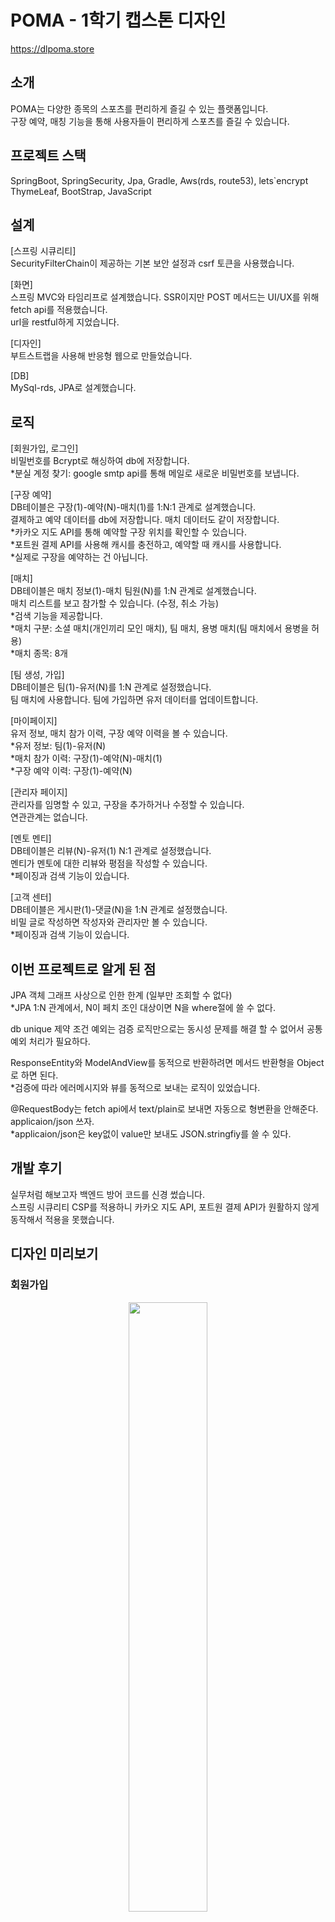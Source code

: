 # POMA - 1학기 캡스톤 디자인

https://dlpoma.store  

## 소개
POMA는 다양한 종목의 스포츠를 편리하게 즐길 수 있는 플랫폼입니다.  
구장 예약, 매칭 기능을 통해 사용자들이 편리하게 스포츠를 즐길 수 있습니다.

## 프로젝트 스택
SpringBoot, SpringSecurity, Jpa, Gradle, Aws(rds, route53), lets`encrypt  
ThymeLeaf, BootStrap, JavaScript

## 설계
[스프링 시큐리티]  
SecurityFilterChain이 제공하는 기본 보안 설정과 csrf 토큰을 사용했습니다.  

[화면]  
스프링 MVC와 타임리프로 설계했습니다. SSR이지만 POST 메서드는 UI/UX를 위해 fetch api를 적용했습니다.  
url을 restful하게 지었습니다.  

[디자인]  
부트스트랩을 사용해 반응형 웹으로 만들었습니다.    

[DB]   
MySql-rds, JPA로 설계했습니다.  

## 로직
[회원가입, 로그인]  
비밀번호를 Bcrypt로 해싱하여 db에 저장합니다.  
*분실 계정 찾기: google smtp api를 통해 메일로 새로운 비밀번호를 보냅니다.  

[구장 예약]  
DB테이블은 구장(1)-예약(N)-매치(1)를 1:N:1 관계로 설계했습니다.  
결제하고 예약 데이터를 db에 저장합니다. 매치 데이터도 같이 저장합니다.  
*카카오 지도 API를 통해 예약할 구장 위치를 확인할 수 있습니다.  
*포트원 결제 API를 사용해 캐시를 충전하고, 예약할 때 캐시를 사용합니다.  
*실제로 구장을 예약하는 건 아닙니다.

[매치]  
DB테이블은 매치 정보(1)-매치 팀원(N)를 1:N 관계로 설계했습니다.  
매치 리스트를 보고 참가할 수 있습니다. (수정, 취소 가능)  
*검색 기능을 제공합니다.  
*매치 구분: 소셜 매치(개인끼리 모인 매치), 팀 매치, 용병 매치(팀 매치에서 용병을 허용)  
*매치 종목: 8개  

[팀 생성, 가입]  
DB테이블은 팀(1)-유저(N)를 1:N 관계로 설정했습니다.  
팀 매치에 사용합니다. 팀에 가입하면 유저 데이터를 업데이트합니다.  

[마이페이지]  
유저 정보, 매치 참가 이력, 구장 예약 이력을 볼 수 있습니다.  
*유저 정보: 팀(1)-유저(N)  
*매치 참가 이력: 구장(1)-예약(N)-매치(1)  
*구장 예약 이력: 구장(1)-예약(N)  

[관리자 페이지]  
관리자를 임명할 수 있고, 구장을 추가하거나 수정할 수 있습니다.  
연관관계는 없습니다.  

[멘토 멘티]  
DB테이블은 리뷰(N)-유저(1) N:1 관계로 설정했습니다.  
멘티가 멘토에 대한 리뷰와 평점을 작성할 수 있습니다.  
*페이징과 검색 기능이 있습니다.  

[고객 센터]  
DB테이블은 게시판(1)-댓글(N)을 1:N 관계로 설정했습니다.  
비밀 글로 작성하면 작성자와 관리자만 볼 수 있습니다.  
*페이징과 검색 기능이 있습니다.  

## 이번 프로젝트로 알게 된 점
JPA 객체 그래프 사상으로 인한 한계 (일부만 조회할 수 없다)  
*JPA 1:N 관계에서, N이 페치 조인 대상이면 N을 where절에 쓸 수 없다.  

db unique 제약 조건 예외는 검증 로직만으로는 동시성 문제를 해결 할 수 없어서 공통 예외 처리가 필요하다.  

ResponseEntity와 ModelAndView를 동적으로 반환하려면 메서드 반환형을 Object로 하면 된다.  
*검증에 따라 에러메시지와 뷰를 동적으로 보내는 로직이 있었습니다.  

@RequestBody는 fetch api에서 text/plain로 보내면 자동으로 형변환을 안해준다. applicaion/json 쓰자.  
*applicaion/json은 key없이 value만 보내도 JSON.stringfiy를 쓸 수 있다.  


## 개발 후기
실무처럼 해보고자 백엔드 방어 코드를 신경 썼습니다.  
스프링 시큐리티 CSP를 적용하니 카카오 지도 API, 포트원 결제 API가 원활하지 않게 동작해서 적용을 못했습니다.  

## 디자인 미리보기

### 회원가입
<p align="center">
<img src="https://github.com/user-attachments/assets/1a564d2c-1bab-4639-a212-b46c70318ff6" width="50%" height="50%"/>
</p>

### 로그인
<p align="center">
<img src="https://github.com/user-attachments/assets/15c42d39-7d74-4850-9e07-80bb4aa8ba6b" width="50%" height="50%"/>
</p>

### 분실 계정 찾기
<p align="center">
<img src="https://github.com/user-attachments/assets/be053b30-18b2-4011-b7a5-80eddbe9bd03" width="50%" height="50%"/>
</p>

### 마이페이지
<p align="center">
<img src="https://github.com/user-attachments/assets/d5489aed-a78e-4e59-8055-c99bb383c533" width="50%" height="50%"/>
</p>

### 관리자 페이지
<p align="center">
<img src="https://github.com/user-attachments/assets/904d4c24-7c77-45e0-a30b-d5e78ad2f120" width="50%" height="50%"/>
</p>

<p align="center">
<img src="https://github.com/user-attachments/assets/dd6c9852-b007-46a5-b6a8-a1d6f8e71e3c" width="50%" height="50%"/>
</p>

### 메인 페이지
<p align="center">
<img src="https://github.com/user-attachments/assets/0888f4c6-6062-4016-9dda-0f2f571e83b2" width="50%" height="50%"/>
</p>

### 매치
<p align="center">
<img src="https://github.com/user-attachments/assets/c8e7dd30-e881-4868-b07d-129649a2ee76" width="50%" height="50%"/>
</p>

### 구장 예약
<p align="center">
<img src="https://github.com/user-attachments/assets/2c17759a-da31-4834-a7c0-3da393ad58f4" width="50%" height="50%"/>
</p>

### 고객 센터
<p align="center">
<img src="https://github.com/user-attachments/assets/771149c7-c421-4b11-aa97-5d54cf8e1e9d" width="50%" height="50%"/>
</p>

### 멘토 멘티
<p align="center">
<img src="https://github.com/user-attachments/assets/31d13549-d7c0-451d-a0e5-5c202cad85de" width="50%" height="50%"/>
</p>





